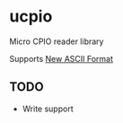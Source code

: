 # ucpio

Micro CPIO reader library

Supports [New ASCII Format](https://man.archlinux.org/man/cpio.5.en#New_ASCII_Format)

## TODO

- Write support
